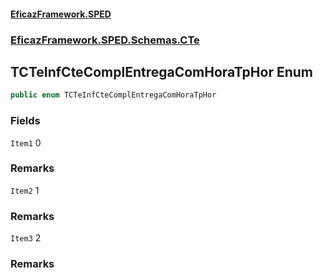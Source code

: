 #### [EficazFramework.SPED](EficazFrameworkSPED.md 'EficazFramework SPED')
### [EficazFramework.SPED.Schemas.CTe](EficazFramework.SPED.Schemas.CTe.md 'EficazFramework.SPED.Schemas.CTe')

## TCTeInfCteComplEntregaComHoraTpHor Enum

```csharp
public enum TCTeInfCteComplEntregaComHoraTpHor
```
### Fields

<a name='EficazFramework.SPED.Schemas.CTe.TCTeInfCteComplEntregaComHoraTpHor.Item1'></a>

`Item1` 0

### Remarks

<a name='EficazFramework.SPED.Schemas.CTe.TCTeInfCteComplEntregaComHoraTpHor.Item2'></a>

`Item2` 1

### Remarks

<a name='EficazFramework.SPED.Schemas.CTe.TCTeInfCteComplEntregaComHoraTpHor.Item3'></a>

`Item3` 2

### Remarks